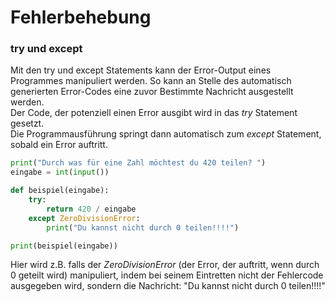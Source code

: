 # Fehlerbehebung

### try und except
Mit den try und except Statements kann der Error-Output eines Programmes manipuliert werden. So kann an Stelle des automatisch generierten Error-Codes eine zuvor Bestimmte Nachricht ausgestellt werden.  
Der Code, der potenziell einen Error ausgibt wird in das *try* Statement gesetzt.  
Die Programmausführung springt dann automatisch zum *except* Statement, sobald ein Error auftritt.

```python
print("Durch was für eine Zahl möchtest du 420 teilen? ")
eingabe = int(input())

def beispiel(eingabe):
    try:
        return 420 / eingabe
    except ZeroDivisionError:
        print("Du kannst nicht durch 0 teilen!!!!")

print(beispiel(eingabe))

``````
Hier wird z.B. falls der *ZeroDivisionError* (der Error, der auftritt, wenn durch 0 geteilt wird) manipuliert, indem bei seinem Eintretten nicht der Fehlercode ausgegeben wird, sondern die Nachricht: "Du kannst nicht durch 0 teilen!!!!"

